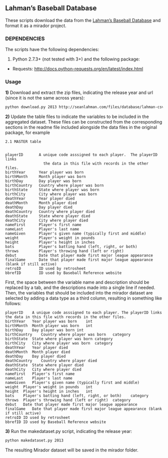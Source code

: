 ## Lahman’s Baseball Database

These scripts download the data from the [Lahman’s Baseball Database](http://seanlahman.com/baseball-archive/statistics/) 
and format it as a mirador project.

### DEPENDENCIES

The scripts have the following dependencies:

1. Python 2.7.3+ (not tested with 3+) and the following package:
  * Requests: http://docs.python-requests.org/en/latest/index.html 

### Usage

**1)** Download and extract the zip files, indicating the release year and url (since it is 
not the same across years):

```bash
python download.py 2013 http://seanlahman.com/files/database/lahman-csv_2014-02-14.zip
```

**2)** Update the table files to indicate the variables to be included in the aggregated
dataset. These files can be constructed from the corresponding sections in the readme file
included alongside the data files in the original package, for example

```
2.1 MASTER table


playerID       A unique code asssigned to each player.  The playerID links
                 the data in this file with records in the other files.
birthYear      Year player was born
birthMonth     Month player was born
birthDay       Day player was born
birthCountry   Country where player was born
birthState     State where player was born
birthCity      City where player was born
deathYear      Year player died
deathMonth     Month player died
deathDay       Day player died
deathCountry   Country where player died
deathState     State where player died
deathCity      City where player died
nameFirst      Player's first name
nameLast       Player's last name
nameGiven      Player's given name (typically first and middle)
weight         Player's weight in pounds
height         Player's height in inches
bats           Player's batting hand (left, right, or both)         
throws         Player's throwing hand (left or right)
debut          Date that player made first major league appearance
finalGame      Date that player made first major league appearance (blank if still active)
retroID        ID used by retrosheet
bbrefID        ID used by Baseball Reference website
```

First, the space between the variable name and description should be replaced by a tab, 
and the descriptions made into a single line if needed. Then, the variables that should be
included into the mirador dataset are selected by adding a data type as a third column, 
resulting in something like follows:

```
playerID	A unique code asssigned to each player. The playerID links the data in this file with records in the other files.
birthYear	Year player was born	int
birthMonth	Month player was born	int
birthDay	Day player was born	int
birthCountry	Country where player was born	category
birthState	State where player was born	category
birthCity	City where player was born	category
deathYear	Year player died
deathMonth	Month player died
deathDay	Day player died
deathCountry	Country where player died
deathState	State where player died
deathCity	City where player died
nameFirst	Player's first name
nameLast	Player's last name
nameGiven	Player's given name (typically first and middle)
weight	Player's weight in pounds	int
height	Player's height in inches	int
bats	Player's batting hand (left, right, or both)	category
throws	Player's throwing hand (left or right)	category
debut	Date that player made first major league appearance
finalGame	Date that player made first major league appearance (blank if still active)
retroID	ID used by retrosheet
bbrefID	ID used by Baseball Reference website
```

**3)** Run the makedataset.py script, indicating the release year:

```bash
python makedataset.py 2013
```

The resulting Mirador dataset will be saved in the mirador folder.
